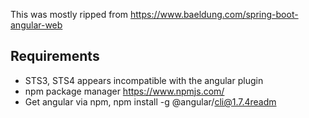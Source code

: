 This was mostly ripped from https://www.baeldung.com/spring-boot-angular-web

## Requirements ##
* STS3, STS4 appears incompatible with the angular plugin
* npm package manager https://www.npmjs.com/
* Get angular via npm, npm install -g @angular/cli@1.7.4readm